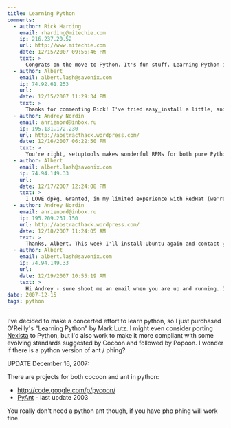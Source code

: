 ```yaml
---
title: Learning Python
comments:
  - author: Rick Harding
    email: rharding@mitechie.com
    ip: 216.237.20.52
    url: http://www.mitechie.com
    date: 12/15/2007 09:56:46 PM
    text: >
      Congrats on the move to Python. It's fun stuff. Learning Python is ok, but you'll get through it pretty quick and it's pretty basic.<br/><br/>There are some python build utils, but I've honestly not messed with them enough to be able to advise on which path is best to head down. The big thing to play with is using easyinstall for the app for easy inclusion into the cheeseshop. (Kind of like a CPAN for python)
  - author: Albert
    email: albert.lash@savonix.com
    ip: 74.92.61.253
    url:
    date: 12/15/2007 11:29:34 PM
    text: >
      Thanks for commenting Rick! I've tried easy_install a little, and was even able to adjust the location for installs. I'm still a little foggy about how eggs work, as well as the pyc and psyco stuff works, but I'm comfortable with them enough to keep coding away. The one complaint I have with easy_install is that I've heard reports it doesn't play well with apt-get on debian.
  - author: Andrey Nordin
    email: anrienord@inbox.ru
    ip: 195.131.172.230
    url: http://abstracthack.wordpress.com/
    date: 12/16/2007 06:22:50 PM
    text: >
      You're right, setuptools makes wonderful RPMs for both pure Python and C extension packages (usually python setup.py bdist_rpm does the right stuff for you), but AFAIK it doesn't support dpkg.<br/><br/>BTW, are you an active dpkg user? I'm an RPM guy and I find dpkg tools and the packaging process quite ugly. Nevertheless I like modern Ubuntu more than Fedora, but I cannot start using it because of dpkg. Could you help me to change my mind if you are one of those people who like dpkg? :)
  - author: Albert
    email: albert.lash@savonix.com
    ip: 74.94.149.33
    url:
    date: 12/17/2007 12:24:08 PM
    text: >
      I LOVE dpkg. Granted, in my limited experience with RedHat (we're talking mid-90s when getting ethernet drivers working was a pain) I never got too hooked on RPMs.<br/><br/>Before dpkg, I used gentoo portage, and that was cool but I'm glad I found dpkg. I find dpkg to be a little heavy, but if you can get over the amount of text involved with all the packages, its well worth it. The packaging can be pretty easy, here's an example:<br/><br/><a href="http://www.docunext.com/blog/2007/11/creating-debian-packages-part-ii.html">http://www.docunext.com/blog/2007/11/creating-debian-packages-part-ii.html</a><br/><br/>It probably won't be long before debian and python setuptools can play well together. There are several pear packages which are in the debian repositories, but can also be installed via pear.<br/><br/>Maybe I can help more if you tell me what you don't like about dpkg. Are you familiar with apt-get? There are lots of high level tools for working with dpkgs but I prefer "apt-get install packagename" and "apt-cache search packagename", as well as "apt-get update" and "apt-get upgrade". The "dpkg -l" command is nice too.
  - author: Andrey Nordin
    email: anrienord@inbox.ru
    ip: 195.209.231.150
    url: http://abstracthack.wordpress.com/
    date: 12/18/2007 11:24:05 AM
    text: >
      Thanks, Albert. This week I'll install Ubuntu again and contact you via email to ask some questions about dpkg. Yes, I'm familiar with apt-get a little. In Fedora, there is a tool named yum, and in Mandriva such a tool is named urpmi. These tools do automatic dependency checks and manage remote media too. As a user, I like apt-get, but it is hard for me to dive into dpkg packaging process details. I'll email you if you don't mind. Maybe dpkg/apt-get worth starting a special page in my Wordpress blog (I don't have a wiki unfortunately).
  - author: Albert
    email: albert.lash@savonix.com
    ip: 74.94.149.33
    url:
    date: 12/19/2007 10:55:19 AM
    text: >
      Hi Andrey - sure shoot me an email when you are up and running. If you have a program you are looking to package I can help with that too. I'm not a debian developer so I can't upload anything though.
date: 2007-12-15
tags: python
---
```

I've decided to make a concerted effort to learn python, so I just purchased O'Reilly's "Learning Python" by Mark Lutz. I might even consider porting <a href="http://www.nexista.org/blog/">Nexista</a> to Python, but I'd also work to make it more compliant with some evolving standards suggested by Cocoon and followed by Popoon. I wonder if there is a python version of ant / phing?

UPDATE December 16, 2007:

There are projects for both cocoon and ant in python:

* <a href="http://code.google.com/p/pycoon/" rel="nofollow">http://code.google.com/p/pycoon/</a>
* <a rel="nofollow" href="http://sourceforge.net/projects/pyant" rel="nofollow">PyAnt</a> - last update 2003

You really don't need a python ant though, if you have php phing will work fine.
